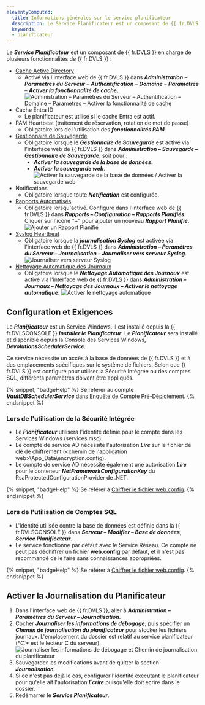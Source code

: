 ```yaml
---
eleventyComputed:
  title: Informations générales sur le service planificateur
  description: Le Service Planificateur est un composant de {{ fr.DVLS }} en charge de plusieurs fonctionnalités de {{ fr.DVLS }}.
  keywords:
  - planificateur
---
```

Le ***Service Planificateur*** est un composant de {{ fr.DVLS }} en charge de plusieurs fonctionnalités de {{ fr.DVLS }} :

* [Cache Active Directory](/server/web-interface/administration/configuration/server-settings/general/authentication/domain/)
    * Activé via l'interface web de {{ fr.DVLS }} dans ***Administration*** – ***Paramètres du Serveur*** – ***Authentification*** – ***Domaine*** – ***Paramètres*** – ***Activer la fonctionnalité de cache***.
![Administration – Paramètres du Serveur – Authentification – Domaine – Paramètres – Activer la fonctionnalité de cache](https://cdnweb.devolutions.net/docs/DVLS0024_2024_1.png)
* Cache Entra ID
    * Le planificateur est utilisé si le cache Entra est actif.
* PAM Heartbeat (traitement de réservation, rotation de mot de passe)
    * Obligatoire lors de l'utilisation des ***fonctionnalités PAM***.
* [Gestionnaire de Sauvegarde](/server/web-interface/administration/backup/backup-manager/)
    * Obligatoire lorsque le ***Gestionnaire de Sauvegarde*** est activé via l'interface web de {{ fr.DVLS }} dans ***Administration – Sauvegarde – Gestionnaire de Sauvegarde***, soit pour :
        * ***Activer la sauvegarde de la base de données***.
        * ***Activer la sauvegarde web***.
![Activer la sauvegarde de la base de données / Activer la sauvegarde web](https://cdnweb.devolutions.net/docs/docs_en_kb_KB4955.png)
* Notifications
    * Obligatoire lorsque toute ***Notification*** est configurée.
* [Rapports Automatisés](/server/web-interface/reports/configuration/scheduled-reports/)
    * Obligatoire lorsqu'activé. Configuré dans l'interface web de {{ fr.DVLS }} dans ***Rapports – Configuration – Rapports Planifiés***. Cliquer sur l'icône "+" pour ajouter un nouveau ***Rapport Planifié***.
![Ajouter un Rapport Planifié](https://cdnweb.devolutions.net/docs/docs_en_kb_KB4956.png)
* [Syslog Heartbeat](/server/web-interface/administration/configuration/server-settings/general/logging/)
    * Obligatoire lorsque la ***journalisation Syslog*** est activée via l'interface web de {{ fr.DVLS }} dans ***Administration – Paramètres du Serveur – Journalisation – Journaliser vers serveur Syslog***.
![Journaliser vers serveur Syslog](https://cdnweb.devolutions.net/docs/docs_en_kb_KB4957.png)
* [Nettoyage Automatique des Journaux](/server/web-interface/administration/logs/cleanup-logs/)
    * Obligatoire lorsque le ***Nettoyage Automatique des Journaux*** est activé via l'interface web de {{ fr.DVLS }} dans ***Administration – Journaux – Nettoyage des Journaux – Activer le nettoyage automatique***.
![Activer le nettoyage automatique](https://cdnweb.devolutions.net/docs/DVLS0025_2024_1.png)

## Configuration et Exigences
Le ***Planificateur*** est un Service Windows. Il est installé depuis la {{ fr.DVLSCONSOLE }} ***Installer le Planificateur***. Le ***Planificateur*** sera installé et disponible depuis la Console des Services Windows, ***DevolutionsSchedulerService***.

Ce service nécessite un accès à la base de données de {{ fr.DVLS }} et à des emplacements spécifiques sur le système de fichiers. Selon que {{ fr.DVLS }} est configuré pour utiliser la Sécurité Intégrée ou des comptes SQL, différents paramètres doivent être appliqués.

{% snippet, "badgeHelp" %}
Se référer au compte ***VaultDBSchedulerService*** dans [Enquête de Compte Pré-Déploiement](/server/kb/knowledge-base/pre-deployment-account-survey/).
{% endsnippet %}

### Lors de l'utilisation de la Sécurité Intégrée
* Le ***Planificateur*** utilisera l'identité définie pour le compte dans les Services Windows (services.msc).
* Le compte de service AD nécessite l'autorisation ***Lire*** sur le fichier de clé de chiffrement (<chemin de l'application web>\App_Data\encryption.config).
* Le compte de service AD nécessite également une autorisation ***Lire*** pour le conteneur ***NetFrameworkConfigurationKey*** du RsaProtectedConfigurationProvider de .NET.

{% snippet, "badgeHelp" %}
Se référer à [Chiffrer le fichier web.config](/server/kb/how-to-articles/encrypting-web-config-file/).
{% endsnippet %}

### Lors de l'utilisation de Comptes SQL
* L'identité utilisée contre la base de données est définie dans la {{ fr.DVLSCONSOLE }} dans ***Serveur – Modifier – Base de données***, ***Service Planificateur***.
* Le service fonctionne par défaut avec le Service Réseau. Ce compte ne peut pas déchiffrer un fichier **web.config** par défaut, et il n'est pas recommandé de le faire sans connaissances appropriées.

{% snippet, "badgeHelp" %}
Se référer à [Chiffrer le fichier web.config](/server/kb/how-to-articles/encrypting-web-config-file/).
{% endsnippet %}

## Activer la Journalisation du Planificateur
1. Dans l'interface web de {{ fr.DVLS }}, aller à ***Administration – Paramètres du Serveur – Journalisation***.
1. Cocher ***Journaliser les informations de débogage***, puis spécifier un ***Chemin de journalisation du planificateur*** pour stocker les fichiers journaux. L'emplacement du dossier est relatif au service planificateur (**C:\** est le lecteur C du serveur).
![Journaliser les informations de débogage et Chemin de journalisation du planificateur](https://cdnweb.devolutions.net/docs/docs_en_kb_KB2237.png)
1. Sauvegarder les modifications avant de quitter la section ***Journalisation***.
1. Si ce n'est pas déjà le cas, configurer l'identité exécutant le planificateur pour qu'elle ait l'autorisation ***Écrire*** puisqu'elle doit écrire dans le dossier.
1. Redémarrer le ***Service Planificateur***.

